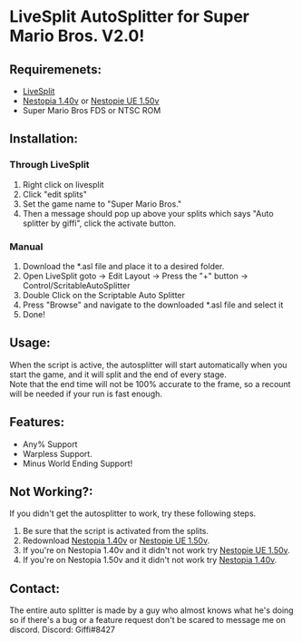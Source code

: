 # LiveSplit AutoSplitter for Super Mario Bros. V2.0!

## Requiremenets:
   - [LiveSplit](https://livesplit.org/)
   - [Nestopia 1.40v](http://nestopia.sourceforge.net/) or [Nestopie UE 1.50v](http://0ldsk00l.ca/nestopia/)
   - Super Mario Bros FDS or NTSC ROM

## Installation:
### Through LiveSplit
   1. Right click on livesplit
   2. Click "edit splits"
   3. Set the game name to "Super Mario Bros."
   4. Then a message should pop up above your splits which says "Auto splitter by giffi", click the activate button.


### Manual
   1. Download the *.asl file and place it to a desired folder.
   2. Open LiveSplit goto -> Edit Layout -> Press the "+" button -> Control/ScritableAutoSplitter
   3. Double Click on the Scriptable Auto Splitter
   4. Press "Browse" and navigate to the downloaded *.asl file and select it
   5. Done!

## Usage: 
   When the script is active, the autosplitter will start automatically when you start the game, and it will split and the end of every stage.  
   Note that the end time will not be 100% accurate to the frame, so a recount will be needed if your run is fast enough.  

## Features:
   - Any% Support
   - Warpless Support.
   - Minus World Ending Support!

## Not Working?:  
   If you didn't get the autosplitter to work, try these following steps.
   1. Be sure that the script is activated from the splits.
   2. Redownload [Nestopia 1.40v](http://nestopia.sourceforge.net/) or [Nestopie UE 1.50v](http://0ldsk00l.ca/nestopia/).  
   3. If you're on Nestopia 1.40v and it didn't not work try [Nestopie UE 1.50v](http://0ldsk00l.ca/nestopia/).  
   4. If you're on Nestopia 1.50v and it didn't not work try [Nestopia 1.40v](http://nestopia.sourceforge.net/).  

## Contact:
   The entire auto splitter is made by a guy who almost knows what he's doing so if there's a bug or a feature request don't be scared to message me on discord.
	Discord: Giffi#8427
